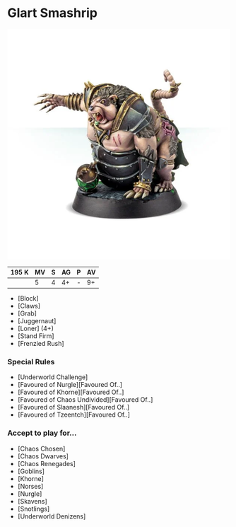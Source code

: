 # Glart Smashrip

![](../media/starplayers/GlartSmashrip01.webp)

| 195 K  | MV | S | AG | P | AV |
| --- | --- | --- | --- | --- | --- |
| | 5 | 4 | 4+ | - | 9+ |

* [Block]
* [Claws]
* [Grab]
* [Juggernaut]
* [Loner] (4+)
* [Stand Firm]
* [Frenzied Rush]

### Special Rules
* [Underworld Challenge]
* [Favoured of Nurgle][Favoured Of..]
* [Favoured of Khorne][Favoured Of..]
* [Favoured of Chaos Undivided][Favoured Of..]
* [Favoured of Slaanesh][Favoured Of..]
* [Favoured of Tzeentch][Favoured Of..]

### Accept to play for...
* [Chaos Chosen]
* [Chaos Dwarves]
* [Chaos Renegades]
* [Goblins]
* [Khorne]
* [Norses]
* [Nurgle]
* [Skavens]
* [Snotlings]
* [Underworld Denizens]
